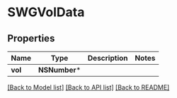 # SWGVolData

## Properties
Name | Type | Description | Notes
------------ | ------------- | ------------- | -------------
**vol** | **NSNumber*** |  | 

[[Back to Model list]](../README.md#documentation-for-models) [[Back to API list]](../README.md#documentation-for-api-endpoints) [[Back to README]](../README.md)


